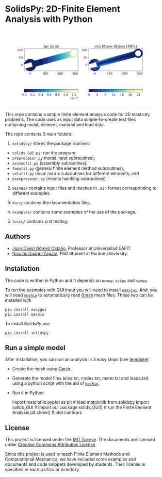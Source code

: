 # SolidsPy: 2D-Finite Element Analysis with Python


![Wrench under bending.](./docs/img/wrench.png)

This _repo_ contains a simple finite element analysis code for 2D elasticity
problems. The code uses as input data simple-to-create text files containing
nodal, element, material and load data.

The _repo_ contains 3 main folders:

1. `solidspy/` stores the package routines:

  - `solids_GUI.py`: run the program;
  - `preprocesor.py` model input subroutines);
  - `assemutil.py` (assembly subroutines);
  - `femutil.py` (general finite element method subroutines);
  - `uelutil.py` (local matrix subroutines for different elements; and
  - `postprocesor.py` (results handling subroutines)

2. `meshes/` contains input files and meshes in `.msh` format corresponding to
    different examples.

3. `docs/` contains the documentation files.

4. `examples/` contains some examples of the use of the package.

5. `tests/` contains unit testing.

## Authors
- [Juan David Gómez Cataño](http://www.eafit.edu.co/docentes-investigadores/Paginas/juan-gomez.aspx),
    Professor at Universidad EAFIT.
- [Nicolás Guarín-Zapata](https://github.com/nicoguaro), PhD Student at
    Purdue University.

## Installation
The code is written in Python and it depends on `numpy`, `scipy` and `sympy`.

To run the examples with GUI input you will need to install
[`easygui`](http://easygui.readthedocs.org/en/master/). And, you will
need [`meshio`](https://github.com/nschloe/meshio) to automatically read
[Gmsh](http://gmsh.info/) mesh files. These two can be installed with

    pip install easygui
    pip install meshio

To install _SolidsPy_ use

    pip install solidspy

## Run a simple model
After installation, you can run an analysis in 3 easy steps (see [template](./docs/template/README.md)):
- Create the mesh using [Gmsh](http://gmsh.info/).
- Generate the model files (eles.txt, nodes.txt, mater.txt and loads.txt) using
  a python script with the aid of [`meshio`](https://github.com/nschloe/meshio).
- Run it in Python


    import matplotlib.pyplot as plt  # load matplotlib
    from solidspy import solids_GUI  # import our package
    solids_GUI()  # run the Finite Element Analysis
    plt.show()    # plot contours

## License
This project is licensed under the
[MIT license](http://en.wikipedia.org/wiki/MIT_License). The documents are
licensed under
[Creative Commons Attribution License](http://creativecommons.org/licenses/by/4.0/).

Since this project is used to teach Finite Element Methods and Computational
Mechanics, we have included some examples and documents and code snippets
developed by students. Their license is specified in each particular directory.
